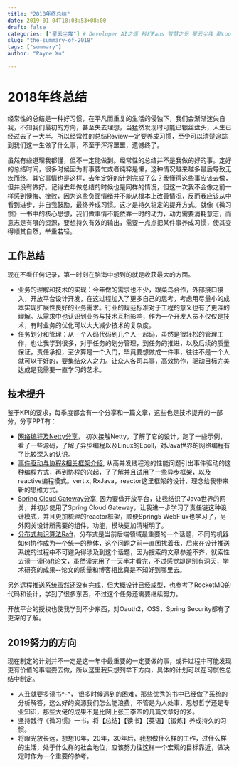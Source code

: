 ```yaml
---
title: "2018年终总结"
date: 2019-01-04T18:03:53+08:00
draft: false
categories: ["星云尘埃"] # Developer AI之遥 科幻Fans 智慧之光 星云尘埃 酷cool玩
slug: "the-summary-of-2018"
tags: ["summary"]
author: "Payne Xu"

---
```

# 2018年终总结

经常性的总结是一种好习惯，在平凡而重复的生活的侵蚀下，我们会渐渐迷失自我，不知我们最初的方向，甚至失去理想，当猛然发现时可能已银丝盘头，人生已经过去了一大半。所以经常性的总结Review一定要养成习惯，至少可以清楚追踪到我们这一生做了什么事，不至于浑浑噩噩，遗憾终了。

虽然有些道理我都懂，但不一定能做到。经常性的总结并不是我做的好的事。定好的总结时间，很多时候因为有事要忙或者纯粹是懒，这种情况越来越多最后导致无疾而终。其它事情也是这样，去年定好的计划完成了么？我懂得这些事应该去做，但并没有做好。记得去年做总结的时候也是同样的情况，但这一次我不会像之前一样感到懊悔、挫败，因为这些负面情绪并不能从根本上改善情况，反而我应该从中看到进步，并自我鼓励，最终养成习惯。这才是持久稳定的提升方式。就像《微习惯》一书中的核心思想，我们做事情不能依靠一时的动力，动力需要消耗意志，而意志是有限的资源，要想持久有效的输出，需要一点点把某件事养成习惯，使其变得顺其自然，举重若轻。

## 工作总结

现在不看任何记录，第一时刻在脑海中想到的就是收获最大的方面。

- 业务的理解和技术的实现：今年做的需求也不少，跟菜鸟合作，外部接口接入，开放平台设计开发，在这过程加入了更多自己的思考，考虑用尽量小的成本实现扩展性良好的业务需求。行业的规范标准对于工程的意义也有了更深的理解。从需求中也认识到业务与技术互相影响，作为一个开发人员不仅仅是技术，有时业务的优化可以大大减少技术的复杂度。
- 任务划分和管理：从一个人码代码到几个人一起码，虽然是很轻松的管理工作，也让我学到很多，对于任务的划分管理，到任务的推进，以及后续的质量保证，责任承担，至少算是一个入门，毕竟要想做成一件事，往往不是一个人就可以干好的，要集结众人之力。让众人各司其事，高效协作，驱动目标完美达成是我需要一直学习的艺术。

## 技术提升

鉴于KPI的要求，每季度都会有一个分享和一篇文章，这些也是技术提升的一部分，分享PPT有：

- [网络编程及Netty分享](https://docs.google.com/presentation/d/1XX_9-tYm0a32mna0ckcsastsW4NN8GB4AjDC8kDetdA/edit?usp=sharing)， 初次接触Netty，了解了它的设计，跑了一些示例，看了一些源码，了解了异步编程以及Linux的Epoll，对Java世界的网络编程有了比较深入的认识。
- [事件驱动与协程&相关框架介绍](https://docs.google.com/presentation/d/1XDFs9BYm3JChY7dkK4bH8BEuw2efikyW-EsbWcF9M7Q/edit?usp=sharing), 从高并发线程池的性能问题引出事件驱动的这种编程方式，再到协程的兴起，了了解并且试用了一些异步框架，以及reactive编程模式。vert.x, RxJava，reactor这里框架的设计、理念给我带来新的思维方式。
- [Spring Cloud Gateway分享](https://docs.google.com/presentation/d/12ASJg3HM_G7ZMZxIru-9JnWpIwZIR391Lo3ezXEuyaU/edit?usp=sharing), 因为要做开放平台，让我结识了Java世界的网关，并初步使用了Spring Cloud Gateway，让我进一步学习了责任链这种设计模式，并且更加梳理的reactor框架，顺便Spring5 WebFlux也学习了，另外网关设计所需要的组件，功能，模块更加清晰明了。
- [分布式共识算法Raft](https://docs.google.com/presentation/d/1ACtYhJuu6aX-JiGDlHsz0FTs7QuUUnJ2Xijilirzl1M/edit?usp=sharing)，分布式是当前后端领域最重要的一个话题，不同的机器如何协作成为一个统一的整体，这个问题之前一直困扰着我，后来在设计推送系统的过程中不可避免得涉及到这个话题，因为搜索的文章参差不齐，就索性去读一读[Raft论文](https://raft.github.io/raft.pdf)，虽然读完用了一天半才看完，不过感觉却是别有洞天，学术研究的成果--论文的质量和博客相比真是不知好到哪里去。

另外远程推送系统虽然还没有完成，但大概设计已经成型，也参考了RocketMQ的代码和设计，学到了很多东西，不过这个任务还需要继续努力。

开放平台的授权也使我学到不少东西，对Oauth2，OSS，Spring Security都有了更深的了解。

## 2019努力的方向

现在制定的计划并不一定是这一年中最重要的一定要做的事，或许过程中可能发现更有价值的事需要去做，所以这里我只想列举下方向，具体的计划可以在习惯性总结中制定。

- 人丑就要多读书^-^， 很多时候遇到的困难，那些优秀的书中已经做了系统的分析解答，这么好的资源我们怎么能浪费，不管是为人处事，思想哲学还是专业知识，那些大佬的成果不是比网上张三李四的几篇文章好的多。
- 坚持践行《微习惯》一书，将【总结】【读书】【英语】【锻炼】养成持久的习惯。
- 将眼光放长远，想想10年，20年，30年后，我想做什么样的工作，过什么样的生活，处于什么样的社会地位，应该努力往这样一个宏观的目标靠近，做决定时作为一个重要的参考。
